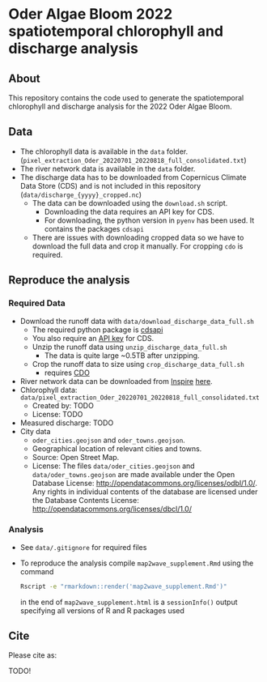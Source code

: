 # Oder Algae Bloom 2022 spatiotemporal chlorophyll and discharge analysis

## About
This repository contains the code used to generate the spatiotemporal
chlorophyll and discharge analysis for the 2022 Oder Algae Bloom.

## Data

- The chlorophyll data is available in the `data` folder.
  (`pixel_extraction_Oder_20220701_20220818_full_consolidated.txt`)
- The river network data is available in the `data` folder.
- The discharge data has to be downloaded from Copernicus Climate Data Store
  (CDS) and is not included in this repository (`data/discharge_{yyyy}_cropped.nc`)
  - The data can be downloaded using the `download.sh` script. 
    - Downloading the data requires an API key for CDS.
    - For downloading, the python version in `pyenv` has been used. It contains
      the packages `cdsapi`
  - There are issues with downloading cropped data so we have to download the
    full data and crop it manually. For cropping `cdo` is required.

## Reproduce the analysis
### Required Data
- Download the runoff data with `data/download_discharge_data_full.sh`
  - The required python package is [cdsapi](https://cds.climate.copernicus.eu/toolbox/doc/index.html)
  - You also require an [API key](https://cds.climate.copernicus.eu/api-how-to#install-the-cds-api-key) for CDS.
  - Unzip the runoff data using `unzip_discharge_data_full.sh`
    - The data is quite large ~0.5TB after unzipping.
  - Crop the runoff data to size using `crop_discharge_data_full.sh`
    - requires [CDO](https://www.unidata.ucar.edu/software/netcdf/workshops/2012/third_party/CDO.html)
- River network data can be downloaded from
  [Inspire](https://inspire-geoportal.ec.europa.eu/download_details.html?view=downloadDetails&resourceId=%2FINSPIRE-d81e48c4-b4cf-11e3-a455-52540004b857_20230602-120602%2Fservices%2F1%2FPullResults%2F451-500%2Fdatasets%2F7&expandedSection=metadata)
  [here](https://wody.isok.gov.pl/atom_web/download/?fileId=107b702c828ca4d55f7317585ba016e8&name=RWB_2016_ManagementRestrictionOrRegulationZone_2020_L.zip).
- Chlorophyll data: `data/pixel_extraction_Oder_20220701_20220818_full_consolidated.txt`
  - Created by: TODO
  - License: TODO
- Measured discharge: TODO
- City data
  - `oder_cities.geojson` and `oder_towns.geojson`. 
  - Geographical location of relevant cities and towns. 
  - Source: Open Street Map.
  - License: The files `data/oder_cities.geojson` and `data/oder_towns.geojson`
    are made available under the Open Database License:
    http://opendatacommons.org/licenses/odbl/1.0/. Any rights in individual
    contents of the database are licensed under the Database Contents License:
    http://opendatacommons.org/licenses/dbcl/1.0/


### Analysis

- See `data/.gitignore` for required files
- To reproduce the analysis compile `map2wave_supplement.Rmd` using the command

  ```sh
  Rscript -e "rmarkdown::render('map2wave_supplement.Rmd')"
  ```

  in the end of `map2wave_supplement.html` is a `sessionInfo()` output specifying
  all versions of R and R packages used


## Cite

Please cite as:

TODO!
